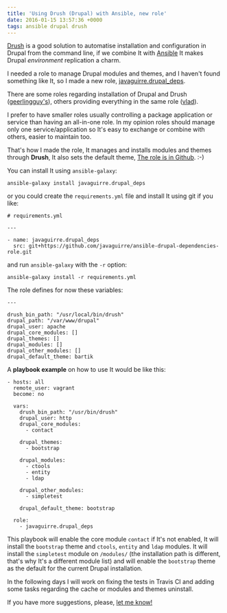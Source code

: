 ```yaml
---
title: 'Using Drush (Drupal) with Ansible, new role'
date: 2016-01-15 13:57:36 +0000
tags: ansible drupal drush
---
```

[Drush][drush] is a good solution to automatise installation and configuration in Drupal from the command line, if we combine It with [Ansible][ans] It makes Drupal *environment* replication a charm.

I needed a role to manage Drupal modules and themes, and I haven't found something like It, so I made a new role, [javaguirre.drupal_deps](https://galaxy.ansible.com/detail#/role/7044).

There are some roles regarding installation of Drupal and Drush ([geerlingguy's](https://github.com/geerlingguy/ansible-role-drush)), others providing everything in the same role ([vlad][vlad]).

I prefer to have smaller roles usually controlling a package application or service than having an all-in-one role. In my opinion roles should manage only one service/application so It's easy to exchange or combine with others, easier to maintain too.

That's how I made the role, It manages and installs modules and themes through **Drush**, It also sets the default theme, [The role is in Github][role]. :-)

You can install It using `ansible-galaxy`:

<pre><code class="language-bash">ansible-galaxy install javaguirre.drupal_deps
</code></pre>

or you could create the `requirements.yml` file and install It using git if you like:

<pre><code class="language-yaml"># requirements.yml

---

- name: javaguirre.drupal_deps
  src: git+https://github.com/javaguirre/ansible-drupal-dependencies-role.git
</code></pre>

and run `ansible-galaxy` with the `-r` option:

<pre><code class="language-bash">ansible-galaxy install -r requirements.yml
</code></pre>

The role defines for now these variables:

<pre><code class="language-yaml">---

drush_bin_path: "/usr/local/bin/drush"
drupal_path: "/var/www/drupal"
drupal_user: apache
drupal_core_modules: []
drupal_themes: []
drupal_modules: []
drupal_other_modules: []
drupal_default_theme: bartik
</code></pre>

A **playbook example** on how to use It would be like this:

<pre><code class="language-yaml">- hosts: all
  remote_user: vagrant
  become: no

  vars:
    drush_bin_path: "/usr/bin/drush"
    drupal_user: http
    drupal_core_modules:
      - contact

    drupal_themes:
      - bootstrap

    drupal_modules:
      - ctools
      - entity
      - ldap

    drupal_other_modules:
      - simpletest

    drupal_default_theme: bootstrap

  role:
    - javaguirre.drupal_deps
</code></pre>

This playbook will enable the core module `contact` if It's not enabled, It will install the `bootstrap` theme and `ctools`, `entity` and `ldap` modules. It will install the `simpletest` module on `/modules/` (the installation path is different, that's why It's a different module list) and will enable the `bootstrap` theme as the default for the current Drupal installation.

In the following days I will work on fixing the tests in Travis CI and adding some tasks regarding the cache or modules and themes uninstall.

If you have  more suggestions, please, [let me know!][issues]

[vlad]: https://github.com/hashbangcode/vlad
[drush]: http://www.drush.org/en/master/
[issues]: https://github.com/javaguirre/ansible-drupal-dependencies-role/issues
[ans]: http://www.ansible.com/
[role]: https://github.com/javaguirre/ansible-drupal-dependencies-role
